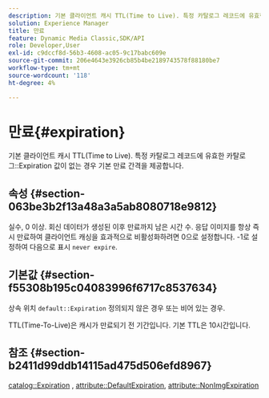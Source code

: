 ```yaml
---
description: 기본 클라이언트 캐시 TTL(Time to Live). 특정 카탈로그 레코드에 유효한 카탈로그 만료 값이 없는 경우 기본 만료 간격을 제공합니다.
solution: Experience Manager
title: 만료
feature: Dynamic Media Classic,SDK/API
role: Developer,User
exl-id: c9dccf8d-56b3-4608-ac05-9c17babc609e
source-git-commit: 206e4643e3926cb85b4be2189743578f88180be7
workflow-type: tm+mt
source-wordcount: '118'
ht-degree: 4%

---
```


# 만료{#expiration}

기본 클라이언트 캐시 TTL(Time to Live). 특정 카탈로그 레코드에 유효한 카탈로그::Expiration 값이 없는 경우 기본 만료 간격을 제공합니다.

## 속성 {#section-063be3b2f13a48a3a5ab8080718e9812}

실수, 0 이상. 회신 데이터가 생성된 이후 만료까지 남은 시간 수. 응답 이미지를 항상 즉시 만료하여 클라이언트 캐싱을 효과적으로 비활성화하려면 0으로 설정합니다. -1로 설정하여 다음으로 표시 `never expire`.

## 기본값 {#section-f55308b195c04083996f6717c8537634}

상속 위치 `default::Expiration` 정의되지 않은 경우 또는 비어 있는 경우.

TTL(Time-To-Live)은 캐시가 만료되기 전 기간입니다. 기본 TTL은 10시간입니다.

## 참조 {#section-b2411d99ddb14115ad475d506efd8967}

[catalog::Expiration](../../../../../is-api/image-catalog/image-serving-api-ref/c-image-catalog-reference/c-image-svg-data-reference/c-image-data-reference/r-expiration-cat.md#reference-a7afd668ecbb4d2da65d86259aa6a28a) , [attribute::DefaultExpiration](../../../../../is-api/image-catalog/image-serving-api-ref/c-image-catalog-reference/c-attributes-reference/r-defaultexpiration.md#reference-0526166fab654fceb243b75d1ea4f0cf), [attribute::NonImgExpiration](../../../../../is-api/image-catalog/image-serving-api-ref/c-image-catalog-reference/c-attributes-reference/r-nonimgexpiration.md#reference-a8066cd0d24b4ea98100ade4821f1f9d)
